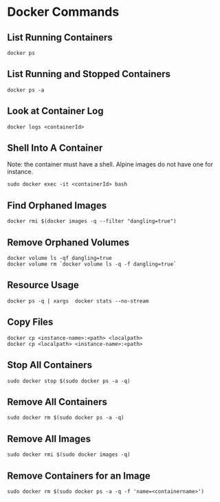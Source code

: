 # Docker Commands

## List Running Containers

```
docker ps
```

## List Running and Stopped Containers

```
docker ps -a
```

## Look at Container Log

```
docker logs <containerId>
```

## Shell Into A Container

Note: the container must have a shell. Alpine images do not have one for instance.

```
sudo docker exec -it <containerId> bash
```

## Find Orphaned Images
```
docker rmi $(docker images -q --filter "dangling=true")
```

## Remove Orphaned Volumes

```
docker volume ls -qf dangling=true
docker volume rm `docker volume ls -q -f dangling=true`
```

## Resource Usage

```
docker ps -q | xargs  docker stats --no-stream
```

## Copy Files

```
docker cp <instance-name>:<path> <localpath>
docker cp <localpath> <instance-name>:<path>
```

## Stop All Containers

```
sudo docker stop $(sudo docker ps -a -q)
```

## Remove All Containers

```
sudo docker rm $(sudo docker ps -a -q)
```

## Remove All Images

```
sudo docker rmi $(sudo docker images -q)
```


## Remove Containers for an Image

```
sudo docker rm $(sudo docker ps -a -q -f 'name=<containername>')
```